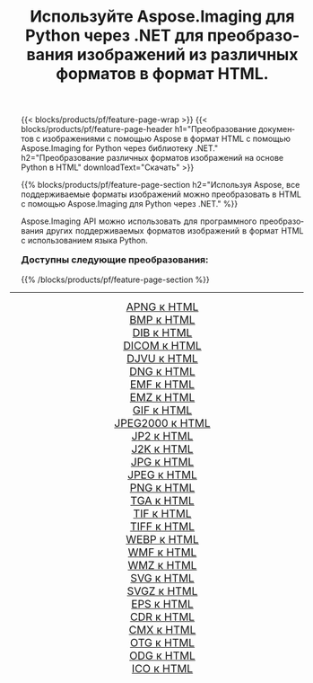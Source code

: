 ﻿---
title: Используйте Aspose.Imaging для Python через .NET для преобразования изображений из различных форматов в формат HTML. 
weight: 3920
url: /ru/python-net/conversion/to/html/ 
lang: ru
langdirlevel: 2
locales: zh-hans,ja,it,ru,de,es,fr,nl,id,lt,pl,pt,vi,tr,ko,zh-hant,ar,hi,th,sv,cs,uk,he
description: Вы можете использовать Aspose.Imaging for Python через библиотеку .NET для преобразования различных форматов в формат HTML.
---

{{< blocks/products/pf/feature-page-wrap >}}
{{< blocks/products/pf/feature-page-header h1="Преобразование документов с изображениями с помощью Aspose в формат HTML с помощью Aspose.Imaging for Python через библиотеку .NET." h2="Преобразование различных форматов изображений на основе Python в HTML" downloadText="Скачать" >}}


{{% blocks/products/pf/feature-page-section  h2="Используя Aspose, все поддерживаемые форматы изображений можно преобразовать в HTML с помощью Aspose.Imaging для Python через .NET." %}}
<p align=justify>Aspose.Imaging API можно использовать для программного преобразования других поддерживаемых форматов изображений в формат HTML с использованием языка Python.</p>
<h3 style="margin-top:16px;">
Доступны следующие преобразования:
</h3>
{{% /blocks/products/pf/feature-page-section %}}
<div class="container-fluid productfamilypage bg-gray">
    <div class="convertypes bg-gray agp-content section">
        <div class="container">
		<hr style="margin-left:-20px;"/>
		<div class="row other-converters" style="gap: 10px;font-size: 19px;text-align:center;">
		    <div class='col-md-3 other-converter remove-lp remove-rp'><a href="/imaging/ru/python-net/conversion/apng-to-html/" style="padding:15px;">APNG к HTML</a></div>
<div class='col-md-3 other-converter remove-lp remove-rp'><a href="/imaging/ru/python-net/conversion/bmp-to-html/" style="padding:15px;">BMP к HTML</a></div>
<div class='col-md-3 other-converter remove-lp remove-rp'><a href="/imaging/ru/python-net/conversion/dib-to-html/" style="padding:15px;">DIB к HTML</a></div>
<div class='col-md-3 other-converter remove-lp remove-rp'><a href="/imaging/ru/python-net/conversion/dicom-to-html/" style="padding:15px;">DICOM к HTML</a></div>
<div class='col-md-3 other-converter remove-lp remove-rp'><a href="/imaging/ru/python-net/conversion/djvu-to-html/" style="padding:15px;">DJVU к HTML</a></div>
<div class='col-md-3 other-converter remove-lp remove-rp'><a href="/imaging/ru/python-net/conversion/dng-to-html/" style="padding:15px;">DNG к HTML</a></div>
<div class='col-md-3 other-converter remove-lp remove-rp'><a href="/imaging/ru/python-net/conversion/emf-to-html/" style="padding:15px;">EMF к HTML</a></div>
<div class='col-md-3 other-converter remove-lp remove-rp'><a href="/imaging/ru/python-net/conversion/emz-to-html/" style="padding:15px;">EMZ к HTML</a></div>
<div class='col-md-3 other-converter remove-lp remove-rp'><a href="/imaging/ru/python-net/conversion/gif-to-html/" style="padding:15px;">GIF к HTML</a></div>
<div class='col-md-3 other-converter remove-lp remove-rp'><a href="/imaging/ru/python-net/conversion/jpeg2000-to-html/" style="padding:15px;">JPEG2000 к HTML</a></div>
<div class='col-md-3 other-converter remove-lp remove-rp'><a href="/imaging/ru/python-net/conversion/jp2-to-html/" style="padding:15px;">JP2 к HTML</a></div>
<div class='col-md-3 other-converter remove-lp remove-rp'><a href="/imaging/ru/python-net/conversion/j2k-to-html/" style="padding:15px;">J2K к HTML</a></div>
<div class='col-md-3 other-converter remove-lp remove-rp'><a href="/imaging/ru/python-net/conversion/jpg-to-html/" style="padding:15px;">JPG к HTML</a></div>
<div class='col-md-3 other-converter remove-lp remove-rp'><a href="/imaging/ru/python-net/conversion/jpeg-to-html/" style="padding:15px;">JPEG к HTML</a></div>
<div class='col-md-3 other-converter remove-lp remove-rp'><a href="/imaging/ru/python-net/conversion/png-to-html/" style="padding:15px;">PNG к HTML</a></div>
<div class='col-md-3 other-converter remove-lp remove-rp'><a href="/imaging/ru/python-net/conversion/tga-to-html/" style="padding:15px;">TGA к HTML</a></div>
<div class='col-md-3 other-converter remove-lp remove-rp'><a href="/imaging/ru/python-net/conversion/tif-to-html/" style="padding:15px;">TIF к HTML</a></div>
<div class='col-md-3 other-converter remove-lp remove-rp'><a href="/imaging/ru/python-net/conversion/tiff-to-html/" style="padding:15px;">TIFF к HTML</a></div>
<div class='col-md-3 other-converter remove-lp remove-rp'><a href="/imaging/ru/python-net/conversion/webp-to-html/" style="padding:15px;">WEBP к HTML</a></div>
<div class='col-md-3 other-converter remove-lp remove-rp'><a href="/imaging/ru/python-net/conversion/wmf-to-html/" style="padding:15px;">WMF к HTML</a></div>
<div class='col-md-3 other-converter remove-lp remove-rp'><a href="/imaging/ru/python-net/conversion/wmz-to-html/" style="padding:15px;">WMZ к HTML</a></div>
<div class='col-md-3 other-converter remove-lp remove-rp'><a href="/imaging/ru/python-net/conversion/svg-to-html/" style="padding:15px;">SVG к HTML</a></div>
<div class='col-md-3 other-converter remove-lp remove-rp'><a href="/imaging/ru/python-net/conversion/svgz-to-html/" style="padding:15px;">SVGZ к HTML</a></div>
<div class='col-md-3 other-converter remove-lp remove-rp'><a href="/imaging/ru/python-net/conversion/eps-to-html/" style="padding:15px;">EPS к HTML</a></div>
<div class='col-md-3 other-converter remove-lp remove-rp'><a href="/imaging/ru/python-net/conversion/cdr-to-html/" style="padding:15px;">CDR к HTML</a></div>
<div class='col-md-3 other-converter remove-lp remove-rp'><a href="/imaging/ru/python-net/conversion/cmx-to-html/" style="padding:15px;">CMX к HTML</a></div>
<div class='col-md-3 other-converter remove-lp remove-rp'><a href="/imaging/ru/python-net/conversion/otg-to-html/" style="padding:15px;">OTG к HTML</a></div>
<div class='col-md-3 other-converter remove-lp remove-rp'><a href="/imaging/ru/python-net/conversion/odg-to-html/" style="padding:15px;">ODG к HTML</a></div>
<div class='col-md-3 other-converter remove-lp remove-rp'><a href="/imaging/ru/python-net/conversion/ico-to-html/" style="padding:15px;">ICO к HTML</a></div>
                </div>
        </div>
    </div>
</div>
<br/>

